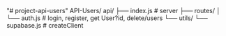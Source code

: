 "# project-api-users" 
API-Users/
api/
├── index.js       # server
├── routes/
│   └── auth.js    # login, register, get User?id, delete/users
└── utils/
    └── supabase.js # createClient
